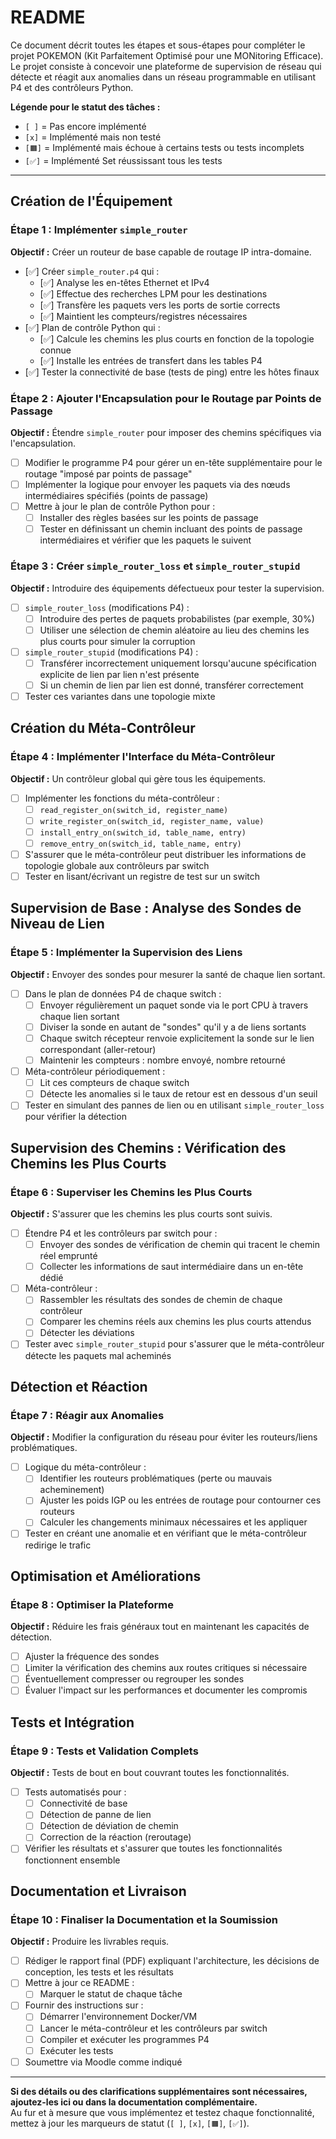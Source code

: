 # README

Ce document décrit toutes les étapes et sous-étapes pour compléter le projet POKEMON (Kit Parfaitement Optimisé pour une MONitoring Efficace). Le projet consiste à concevoir une plateforme de supervision de réseau qui détecte et réagit aux anomalies dans un réseau programmable en utilisant P4 et des contrôleurs Python.

**Légende pour le statut des tâches :**
- `[ ]` = Pas encore implémenté
- `[x]` = Implémenté mais non testé
- `[🟧]` = Implémenté mais échoue à certains tests ou tests incomplets
- `[✅]` = Implémenté Set réussissant tous les tests

---


## Création de l'Équipement

### Étape 1 : Implémenter `simple_router`

**Objectif :** Créer un routeur de base capable de routage IP intra-domaine.

- [✅] Créer `simple_router.p4` qui :  
  - [✅] Analyse les en-têtes Ethernet et IPv4  
  - [✅] Effectue des recherches LPM pour les destinations  
  - [✅] Transfère les paquets vers les ports de sortie corrects  
  - [✅] Maintient les compteurs/registres nécessaires
- [✅] Plan de contrôle Python qui :  
  - [✅] Calcule les chemins les plus courts en fonction de la topologie connue  
  - [✅] Installe les entrées de transfert dans les tables P4  
- [✅] Tester la connectivité de base (tests de ping) entre les hôtes finaux

### Étape 2 : Ajouter l'Encapsulation pour le Routage par Points de Passage

**Objectif :** Étendre `simple_router` pour imposer des chemins spécifiques via l'encapsulation.

- [ ] Modifier le programme P4 pour gérer un en-tête supplémentaire pour le routage "imposé par points de passage"  
- [ ] Implémenter la logique pour envoyer les paquets via des nœuds intermédiaires spécifiés (points de passage)  
- [ ] Mettre à jour le plan de contrôle Python pour :  
  - [ ] Installer des règles basées sur les points de passage  
  - [ ] Tester en définissant un chemin incluant des points de passage intermédiaires et vérifier que les paquets le suivent

### Étape 3 : Créer `simple_router_loss` et `simple_router_stupid`

**Objectif :** Introduire des équipements défectueux pour tester la supervision.

- [ ] `simple_router_loss` (modifications P4) :  
  - [ ] Introduire des pertes de paquets probabilistes (par exemple, 30%)  
  - [ ] Utiliser une sélection de chemin aléatoire au lieu des chemins les plus courts pour simuler la corruption
- [ ] `simple_router_stupid` (modifications P4) :  
  - [ ] Transférer incorrectement uniquement lorsqu'aucune spécification explicite de lien par lien n'est présente  
  - [ ] Si un chemin de lien par lien est donné, transférer correctement
- [ ] Tester ces variantes dans une topologie mixte

## Création du Méta-Contrôleur

### Étape 4 : Implémenter l'Interface du Méta-Contrôleur

**Objectif :** Un contrôleur global qui gère tous les équipements.

- [ ] Implémenter les fonctions du méta-contrôleur :  
  - [ ] `read_register_on(switch_id, register_name)`  
  - [ ] `write_register_on(switch_id, register_name, value)`  
  - [ ] `install_entry_on(switch_id, table_name, entry)`  
  - [ ] `remove_entry_on(switch_id, table_name, entry)`
- [ ] S'assurer que le méta-contrôleur peut distribuer les informations de topologie globale aux contrôleurs par switch  
- [ ] Tester en lisant/écrivant un registre de test sur un switch

## Supervision de Base : Analyse des Sondes de Niveau de Lien

### Étape 5 : Implémenter la Supervision des Liens

**Objectif :** Envoyer des sondes pour mesurer la santé de chaque lien sortant.

- [ ] Dans le plan de données P4 de chaque switch :  
  - [ ] Envoyer régulièrement un paquet sonde via le port CPU à travers chaque lien sortant  
  - [ ] Diviser la sonde en autant de "sondes" qu'il y a de liens sortants  
  - [ ] Chaque switch récepteur renvoie explicitement la sonde sur le lien correspondant (aller-retour)
  - [ ] Maintenir les compteurs : nombre envoyé, nombre retourné
- [ ] Méta-contrôleur périodiquement :  
  - [ ] Lit ces compteurs de chaque switch  
  - [ ] Détecte les anomalies si le taux de retour est en dessous d'un seuil
- [ ] Tester en simulant des pannes de lien ou en utilisant `simple_router_loss` pour vérifier la détection

## Supervision des Chemins : Vérification des Chemins les Plus Courts

### Étape 6 : Superviser les Chemins les Plus Courts

**Objectif :** S'assurer que les chemins les plus courts sont suivis.

- [ ] Étendre P4 et les contrôleurs par switch pour :  
  - [ ] Envoyer des sondes de vérification de chemin qui tracent le chemin réel emprunté  
  - [ ] Collecter les informations de saut intermédiaire dans un en-tête dédié
- [ ] Méta-contrôleur :  
  - [ ] Rassembler les résultats des sondes de chemin de chaque contrôleur  
  - [ ] Comparer les chemins réels aux chemins les plus courts attendus  
  - [ ] Détecter les déviations
- [ ] Tester avec `simple_router_stupid` pour s'assurer que le méta-contrôleur détecte les paquets mal acheminés

## Détection et Réaction

### Étape 7 : Réagir aux Anomalies

**Objectif :** Modifier la configuration du réseau pour éviter les routeurs/liens problématiques.

- [ ] Logique du méta-contrôleur :  
  - [ ] Identifier les routeurs problématiques (perte ou mauvais acheminement)  
  - [ ] Ajuster les poids IGP ou les entrées de routage pour contourner ces routeurs  
  - [ ] Calculer les changements minimaux nécessaires et les appliquer
- [ ] Tester en créant une anomalie et en vérifiant que le méta-contrôleur redirige le trafic

## Optimisation et Améliorations

### Étape 8 : Optimiser la Plateforme

**Objectif :** Réduire les frais généraux tout en maintenant les capacités de détection.

- [ ] Ajuster la fréquence des sondes  
- [ ] Limiter la vérification des chemins aux routes critiques si nécessaire  
- [ ] Éventuellement compresser ou regrouper les sondes
- [ ] Évaluer l'impact sur les performances et documenter les compromis

## Tests et Intégration

### Étape 9 : Tests et Validation Complets

**Objectif :** Tests de bout en bout couvrant toutes les fonctionnalités.

- [ ] Tests automatisés pour :  
  - [ ] Connectivité de base  
  - [ ] Détection de panne de lien  
  - [ ] Détection de déviation de chemin  
  - [ ] Correction de la réaction (reroutage)
- [ ] Vérifier les résultats et s'assurer que toutes les fonctionnalités fonctionnent ensemble

## Documentation et Livraison

### Étape 10 : Finaliser la Documentation et la Soumission

**Objectif :** Produire les livrables requis.

- [ ] Rédiger le rapport final (PDF) expliquant l'architecture, les décisions de conception, les tests et les résultats  
- [ ] Mettre à jour ce README :  
  - [ ] Marquer le statut de chaque tâche  
- [ ] Fournir des instructions sur :  
  - [ ] Démarrer l'environnement Docker/VM  
  - [ ] Lancer le méta-contrôleur et les contrôleurs par switch  
  - [ ] Compiler et exécuter les programmes P4  
  - [ ] Exécuter les tests
- [ ] Soumettre via Moodle comme indiqué

---

**Si des détails ou des clarifications supplémentaires sont nécessaires, ajoutez-les ici ou dans la documentation complémentaire.**  
Au fur et à mesure que vous implémentez et testez chaque fonctionnalité, mettez à jour les marqueurs de statut (`[ ]`, `[x]`, `[🟧]`, `[✅]`).

